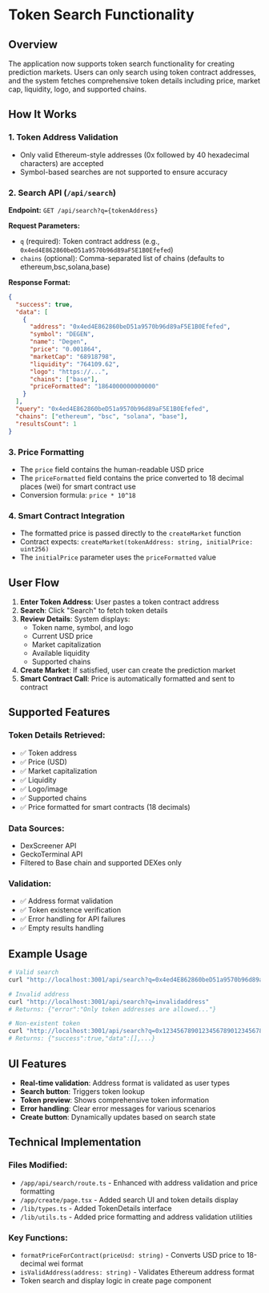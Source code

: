# Token Search Functionality

## Overview
The application now supports token search functionality for creating prediction markets. Users can only search using token contract addresses, and the system fetches comprehensive token details including price, market cap, liquidity, logo, and supported chains.

## How It Works

### 1. Token Address Validation
- Only valid Ethereum-style addresses (0x followed by 40 hexadecimal characters) are accepted
- Symbol-based searches are not supported to ensure accuracy

### 2. Search API (`/api/search`)
**Endpoint:** `GET /api/search?q={tokenAddress}`

**Request Parameters:**
- `q` (required): Token contract address (e.g., `0x4ed4E862860beD51a9570b96d89aF5E1B0Efefed`)
- `chains` (optional): Comma-separated list of chains (defaults to ethereum,bsc,solana,base)

**Response Format:**
```json
{
  "success": true,
  "data": [
    {
      "address": "0x4ed4E862860beD51a9570b96d89aF5E1B0Efefed",
      "symbol": "DEGEN",
      "name": "Degen",
      "price": "0.001864",
      "marketCap": "68918798",
      "liquidity": "764109.62",
      "logo": "https://...",
      "chains": ["base"],
      "priceFormatted": "1864000000000000"
    }
  ],
  "query": "0x4ed4E862860beD51a9570b96d89aF5E1B0Efefed",
  "chains": ["ethereum", "bsc", "solana", "base"],
  "resultsCount": 1
}
```

### 3. Price Formatting
- The `price` field contains the human-readable USD price
- The `priceFormatted` field contains the price converted to 18 decimal places (wei) for smart contract use
- Conversion formula: `price * 10^18`

### 4. Smart Contract Integration
- The formatted price is passed directly to the `createMarket` function
- Contract expects: `createMarket(tokenAddress: string, initialPrice: uint256)`
- The `initialPrice` parameter uses the `priceFormatted` value

## User Flow

1. **Enter Token Address**: User pastes a token contract address
2. **Search**: Click "Search" to fetch token details
3. **Review Details**: System displays:
   - Token name, symbol, and logo
   - Current USD price
   - Market capitalization
   - Available liquidity
   - Supported chains
4. **Create Market**: If satisfied, user can create the prediction market
5. **Smart Contract Call**: Price is automatically formatted and sent to contract

## Supported Features

### Token Details Retrieved:
- ✅ Token address
- ✅ Price (USD)
- ✅ Market capitalization
- ✅ Liquidity
- ✅ Logo/image
- ✅ Supported chains
- ✅ Price formatted for smart contracts (18 decimals)

### Data Sources:
- DexScreener API
- GeckoTerminal API
- Filtered to Base chain and supported DEXes only

### Validation:
- ✅ Address format validation
- ✅ Token existence verification
- ✅ Error handling for API failures
- ✅ Empty results handling

## Example Usage

```bash
# Valid search
curl "http://localhost:3001/api/search?q=0x4ed4E862860beD51a9570b96d89aF5E1B0Efefed"

# Invalid address
curl "http://localhost:3001/api/search?q=invalidaddress"
# Returns: {"error":"Only token addresses are allowed..."}

# Non-existent token
curl "http://localhost:3001/api/search?q=0x1234567890123456789012345678901234567890"
# Returns: {"success":true,"data":[],...}
```

## UI Features

- **Real-time validation**: Address format is validated as user types
- **Search button**: Triggers token lookup
- **Token preview**: Shows comprehensive token information
- **Error handling**: Clear error messages for various scenarios
- **Create button**: Dynamically updates based on search state

## Technical Implementation

### Files Modified:
- `/app/api/search/route.ts` - Enhanced with address validation and price formatting
- `/app/create/page.tsx` - Added search UI and token details display
- `/lib/types.ts` - Added TokenDetails interface
- `/lib/utils.ts` - Added price formatting and address validation utilities

### Key Functions:
- `formatPriceForContract(priceUsd: string)` - Converts USD price to 18-decimal wei format
- `isValidAddress(address: string)` - Validates Ethereum address format
- Token search and display logic in create page component
